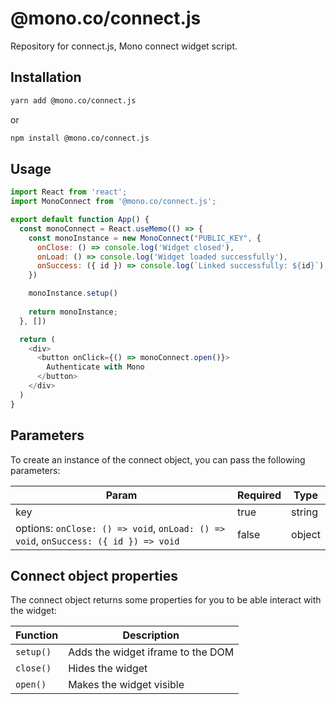 # @mono.co/connect.js
Repository for connect.js, Mono connect widget script.

## Installation

```bash
yarn add @mono.co/connect.js
```
or
```bash
npm install @mono.co/connect.js
```

## Usage
```js
import React from 'react';
import MonoConnect from '@mono.co/connect.js';

export default function App() {
  const monoConnect = React.useMemo(() => {
    const monoInstance = new MonoConnect("PUBLIC_KEY", {
      onClose: () => console.log('Widget closed'),
      onLoad: () => console.log('Widget loaded successfully'),
      onSuccess: ({ id }) => console.log(`Linked successfully: ${id}`)
    })

    monoInstance.setup()
    
    return monoInstance;
  }, [])

  return (
    <div>
      <button onClick={() => monoConnect.open()}>
        Authenticate with Mono
      </button>
    </div>
  )
}
```

## Parameters
To create an instance of the connect object, you can pass the following parameters:

| Param              | Required    | Type        |
| ------------------ | ----------- | ----------- |
| key                | true        | string      |
| options: ```onClose: () => void```, ```onLoad: () => void```, ```onSuccess: ({ id }) => void```           | false       | object      |

## Connect object properties
The connect object returns some properties for you to be able interact with the widget:

| Function        | Description |
| --------------- | ----------- |
| ```setup()```   | Adds the widget iframe to the DOM       |
| ```close()```   | Hides the widget       |
| ```open()```    | Makes the widget visible        |
